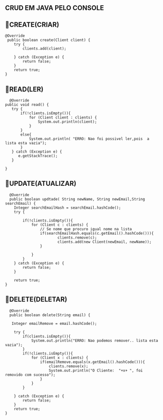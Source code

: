 ## CRUD EM JAVA PELO CONSOLE



## 📌CREATE(CRIAR)


    @Override
     public boolean create(Client client) {
        try {
            clients.add(client);

        } catch (Exception e) {
            return false;
        }
        return true;
    }


## 📌READ(LER)


      @Override
    public void read() {
       try {
           if(!clients.isEmpty()){
               for (Client client : clients) {
                   System.out.println(client);
               }
           }
           else{
               System.out.println( "ERRO: Nao foi possivel ler,pois  a lista esta vazia");
           }
       } catch (Exception e) {
          e.getStackTrace();
       }
        
    }


## 📌UPDATE(ATUALIZAR)

  
      @Override
      public boolean updtade( String newName, String newEmail,String searchEmail) {
        Integer searchEmailHash = searchEmail.hashCode();
        try {

            if(!clients.isEmpty()){
                for (Client c : clients) {
                    // Se nome que procuro igual nome na lista
                    if(searchEmailHash.equals(c.getEmail().hashCode())){
                            clients.remove(c);
                            clients.add(new Client(newEmail, newName));
                    }
                    
                }
            }
        } catch (Exception e) {
            return false;
        }

        return true;
    }


 ## 📌DELETE(DELETAR)


      @Override
      public boolean delete(String email) {

       Integer emailRemove = email.hashCode();

        try {
            if(clients.isEmpty()){
                System.out.println("ERRO: Nao podemos remover.. lista esta vazia");
            }
            if(!clients.isEmpty()){
                for (Client x : clients) {
                    if(emailRemove.equals(x.getEmail().hashCode())){
                        clients.remove(x);
                        System.out.println("O Cliente:  "+x+ ", foi removido com sucesso");
                    }
                }
            }
           
        } catch (Exception e) {
            return false;
        }
        return true;
    }
